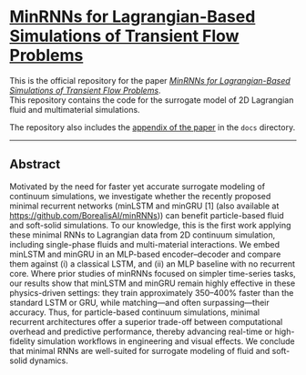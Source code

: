 # [MinRNNs for Lagrangian-Based Simulations of Transient Flow Problems](http://dx.doi.org/10.1007/978-3-031-97554-7_17)

This is the official repository for the paper [*MinRNNs for Lagrangian-Based Simulations of Transient Flow Problems*](http://dx.doi.org/10.1007/978-3-031-97554-7_17).  
This repository contains the code for the surrogate model of 2D Lagrangian fluid and multimaterial simulations.

The repository also includes the [appendix of the paper](https://github.com/dodydharma/minRNNsFlow/blob/main/docs/appendix.pdf) in the `docs` directory.

---

## Abstract

Motivated by the need for faster yet accurate surrogate modeling of continuum simulations, we investigate whether the recently proposed minimal recurrent networks (minLSTM and minGRU [1] (also available at https://github.com/BorealisAI/minRNNs)) can benefit particle-based fluid and soft-solid simulations. To our knowledge, this is the first work applying these minimal RNNs to Lagrangian data from 2D continuum simulation, including single-phase fluids and multi-material interactions. We embed minLSTM and minGRU in an MLP-based encoder–decoder and compare them against (i) a classical LSTM, and (ii) an MLP baseline with no recurrent core. Where prior studies of minRNNs focused on simpler time-series tasks, our results show that minLSTM and minGRU remain highly effective in these physics-driven settings: they train approximately 350–400% faster than the standard LSTM or GRU, while matching—and often surpassing—their accuracy. Thus, for particle-based continuum simulations, minimal recurrent architectures offer a superior trade-off between computational overhead and predictive performance, thereby advancing real-time or high-fidelity simulation workflows in engineering and visual effects. We conclude that minimal RNNs are well-suited for surrogate modeling of fluid and soft-solid dynamics.
